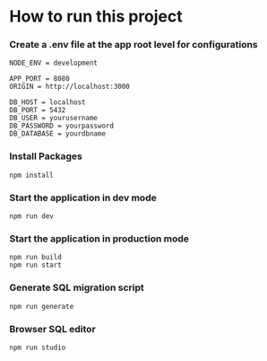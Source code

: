 # How to run this project

### Create a .env file at the app root level for configurations
    NODE_ENV = development

    APP_PORT = 8080
    ORIGIN = http://localhost:3000

    DB_HOST = localhost
    DB_PORT = 5432
    DB_USER = yourusername
    DB_PASSWORD = yourpassword
    DB_DATABASE = yourdbname


### Install Packages
    npm install


### Start the application in dev mode
    npm run dev


### Start the application in production mode
    npm run build
    npm run start


### Generate SQL migration script
    npm run generate


### Browser SQL editor
    npm run studio
